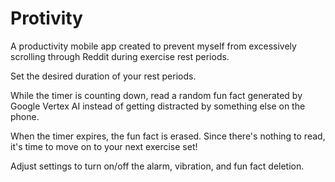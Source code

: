# Protivity

A productivity mobile app created to prevent myself from excessively scrolling through Reddit
during exercise rest periods.

Set the desired duration of your rest periods.

While the timer is counting down, read a random fun fact generated by Google Vertex AI instead of
getting distracted by something else on the phone.

When the timer expires, the fun fact is erased. Since there's nothing to read, it's time to
move on to your next exercise set!

Adjust settings to turn on/off the alarm, vibration, and fun fact deletion.
